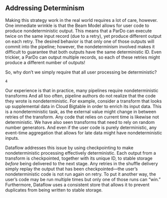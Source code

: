  ## Addressing Determinism

Making this strategy work in the real world requires a lot of care, however.
One immediate wrinkle is that the Beam Model allows for user code to
produce nondeterministic output. This means that a ParDo can execute twice
on the same input record (due to a retry), yet produce different output on each
retry. The desired behavior is that only one of those outputs will commit into
the pipeline; however, the nondeterminism involved makes it difficult to
guarantee that both outputs have the same deterministic ID. Even trickier, a
ParDo can output multiple records, so each of these retries might produce a
different number of outputs!

So, why don’t we simply require that all user processing be deterministic?

```
4
```

Our experience is that in practice, many pipelines require nondeterministic
transforms And all too often, pipeline authors do not realize that the code
they wrote is nondeterministic. For example, consider a transform that looks
up supplemental data in Cloud Bigtable in order to enrich its input data. This
is a nondeterministic task, as the external value might change in between
retries of the transform. Any code that relies on current time is likewise not
deterministic. We have also seen transforms that need to rely on random
number generators. And even if the user code is purely deterministic, any
event-time aggregation that allows for late data might have nondeterministic
inputs.

Dataflow addresses this issue by using checkpointing to make
nondeterministic processing effectively deterministic. Each output from a
transform is checkpointed, together with its unique ID, to stable storage
_before_ being delivered to the next stage. Any retries in the shuffle delivery
simply replay the output that has been checkpointed—the user’s
nondeterministic code is not run again on retry. To put it another way, the
user’s code may be run multiple times but only one of those runs can “win.”
Furthermore, Dataflow uses a consistent store that allows it to prevent
duplicates from being written to stable storage.
